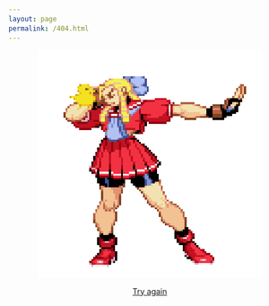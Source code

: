 ```yaml
---
layout: page
permalink: /404.html
---
```


<p align="center">
  <img src="/images/dizzy.gif" alt="Dizzy 404" width="400" />
</p>

<p align="center">
  <a href="https://ekr.blog">Try again</a>
</p>

